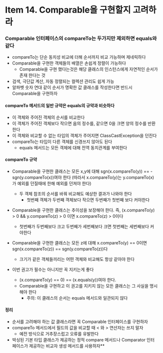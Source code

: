 # Item 14. Comparable을 구현할지 고려하라

### Comparable 인터페이스의 compareTo는 두가지만 제외하면 equals와 같다

-   compareTo는 단순 동치성 비교에 더해 순서까지 비교 가능하며 제네릭하다
-   Comparable을 구현한 객체들의 배열은 손쉽게 정렬이 가능하다
    -   Comparable을 구현 했다는것은 해당 클래스의 인스턴스에게 자연적인 순서가 존재 한다는 것
-   검색, 극단값 계산, 자동 정렬되는 컬렉션 관리도 쉽게 가능
-   알파벳 숫자 연대 같이 순서가 명확한 값 클래스를 작성한다면 반드시 Comparable을 구현하자

#### compareTo 메서드의 일반 규약은 equals의 규약과 비슷하다

-   이 객체와 주어진 객체의 순서를 비교한다
-   이 객체가 주어진 객체보다 작으면 음의 정수를, 같으면 0을 크면 양의 정수를 반환한다
-   이 객체와 비교할 수 없는 타입의 객체가 주어지면 ClassCastException을 던진다
-   compareTo는 타입이 다른 객체를 신경쓰지 않아도 된다
    -   equals 메서드는 모든 객체에 대해 전역 동치관계를 부여한다

#### compareTo 규약

-   Comparable을 구현한 클래스는 모든 x,y에 대해 sgn(x.compareTo(y)) == -sgn(y.compareTo(x))여야 한다 (따라서 x.compareTo(y)는 y.compareTo(x)가 예외를 던질때에 한해 예외를 던져야 한다)
    -   두 객체 참조의 순서를 바꿔 비교해도 예상한 결과가 나와야 한다
        -   첫번째 객체가 두번째 객체보다 작으면 두번째가 첫번째 보다 커야한다

-   Comparable을 구현한 클래스는 추이성을 보장해야 한다. 즉, (x.compareTo(y) > 0 && y.compareTo(z) > 0 이면 x.compareTo(z) > 0이다
    -   첫번째가 두번째보다 크고 두번째가 세번째보다 크면 첫번째는 세번째보다 커야한다

-   Comparable을 구현한 클래스는 모든 z에 대해 x.compareTo(y) == 0이면 sgn(x.compareTo(z)) == sgn(y.compareTo(z))다
    -   크기가 같은 객체들끼리는 어떤 객체와 비교해도 항상 같아야 한다

-   이번 권고가 필수는 아니지만 꼭 지키는게 좋다
    -   (x.compareTo(y) == 0) == (x.equals(y))여야 한다.
    -   Comparable을 구현하고 이 권고를 지키지 않는 모든 클래스는 그 사실을 명시해야 한다
        -   주의: 이 클래스의 순서는 equals 메서드와 일관되지 않다

#### 정리

-   순서를 고려해야 하는 값 클래스라면 꼭 Comparable 인터페이스를 구현하자
-   compareTo 메서드에서 필드의 값을 비교할 때 < 와 > 연산자는 쓰지 말자
    -   예전 방식으로 거추장스럽고 오류를 유발한다
-   박싱된 기본 타입 클래스가 제공하는 정적 compare 메서드나 Comparator 인터페이스가 제공하는 비교자 생성 메서드를 사용하자\*\*